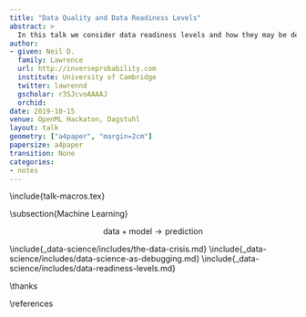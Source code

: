 ```yaml
---
title: "Data Quality and Data Readiness Levels"
abstract: >
  In this talk we consider data readiness levels and how they may be deployed.
author:
- given: Neil D.
  family: Lawrence
  url: http://inverseprobability.com
  institute: University of Cambridge
  twitter: lawrennd
  gscholar: r3SJcvoAAAAJ
  orchid: 
date: 2019-10-15
venue: OpenML Hackaton, Dagstuhl
layout: talk
geometry: ["a4paper", "margin=2cm"]
papersize: a4paper
transition: None
categories:
- notes
---
```


\include{talk-macros.tex}

\subsection{Machine Learning}

$$\text{data} + \text{model} \rightarrow \text{prediction}$$

\include{_data-science/includes/the-data-crisis.md}
\include{_data-science/includes/data-science-as-debugging.md}
\include{_data-science/includes/data-readiness-levels.md}



\thanks

\references
